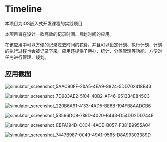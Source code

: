 # Timeline

本项目为IOS嵌入式开发课程的实践项目

本项目旨在设计一款高效的记录时间、规划时间的应用。

在该应用中可以方便的记录过去时间的花费，并且可以设定计划、执行计划，计划的执行过程也会被记录下来。应用还提供了待办、统计、分类管理等功能，方便对任务进行管理、规划。



## 应用截图



![simulator_screenshot_5AAC90FF-2DA5-4EA9-8824-5DD702418B43](README.assets/simulator_screenshot_5AAC90FF-2DA5-4EA9-8824-5DD702418B43.png)

![simulator_screenshot_7D983AE2-5104-40B2-AF46-951334E845C3](README.assets/simulator_screenshot_7D983AE2-5104-40B2-AF46-951334E845C3.png)

![simulator_screenshot_220B6A91-4133-4AD5-BE6B-194FB8AADCB6](README.assets/simulator_screenshot_220B6A91-4133-4AD5-BE6B-194FB8AADCB6.png)

![simulator_screenshot_53566DC8-7B9D-4020-B443-D54DD2DD744E](README.assets/simulator_screenshot_53566DC8-7B9D-4020-B443-D54DD2DD744E.png)

![simulator_screenshot_EBFA194D-C0C4-4ACE-B057-F381B9955A04](README.assets/simulator_screenshot_B2073D88-1235-4483-BC18-5DA4BBFD39AF.png)

![simulator_screenshot_7447B987-0C49-49A1-9565-D8A99303389D](README.assets/simulator_screenshot_7447B987-0C49-49A1-9565-D8A99303389D.png)

